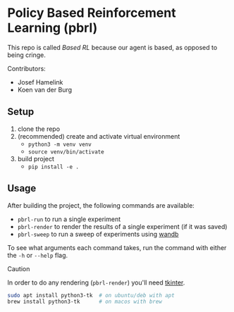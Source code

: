 # Policy Based Reinforcement Learning (pbrl)

This repo is called _Based RL_ because our agent is based, as opposed to being cringe.

Contributors:

- Josef Hamelink
- Koen van der Burg

## Setup

1. clone the repo
2. (recommended) create and activate virtual environment
   - `python3 -m venv venv`
   - `source venv/bin/activate`
3. build project
   - `pip install -e .`

## Usage

After building the project, the following commands are available:

- `pbrl-run` to run a single experiment
- `pbrl-render` to render the results of a single experiment (if it was saved)
- `pbrl-sweep` to run a sweep of experiments using [wandb](https://wandb.ai/)

To see what arguments each command takes, run the command with either the `-h` or `--help` flag.

>[!CAUTION]
> In order to do any rendering (`pbrl-render`) you'll need [tkinter](https://docs.python.org/3/library/tkinter.html).

```bash
sudo apt install python3-tk  # on ubuntu/deb with apt
brew install python3-tk      # on macos with brew
```
